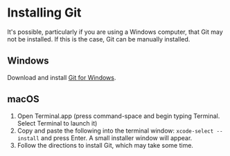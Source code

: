 # Installing Git

It's possible, particularly if you are using a Windows computer, that Git may not be installed. If this is the case, Git can be manually installed.

## Windows
Download and install [Git for Windows](https://git-scm.com/download/win).

## macOS
1. Open Terminal.app (press command-space and begin typing Terminal. Select Terminal to launch it)
2. Copy and paste the following into the terminal window: `xcode-select --install` and press Enter. A small installer window will appear. 
3. Follow the directions to install Git, which may take some time. 